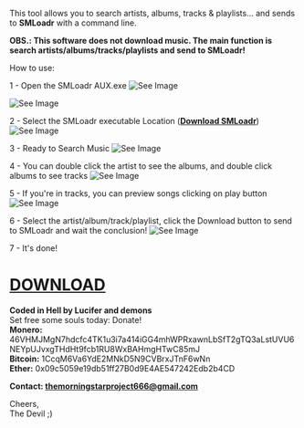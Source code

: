 This tool allows you to search artists, albums, tracks & playlists... and sends to **SMLoadr** with a command line.  

**OBS.:
This software does not download music. The main function is search artists/albums/tracks/playlists and send to SMLoadr!**  

How to use: 

1 - Open the SMLoadr AUX.exe
![See Image](https://imgur.com/tztgURK.png)  

![See Image](https://imgur.com/0gCepgH.png)  

2 - Select the SMLoadr executable Location ([**Download SMLoadr**](https://git.teknik.io/SMLoadrDev/SMLoadr/releases)) ![See Image](https://imgur.com/bhSRa3Q.png)  

3 - Ready to Search Music ![See Image](https://imgur.com/i99zs1F.png)  

4 - You can double click the artist to see the albums, and double click albums to see tracks ![See Image](https://imgur.com/95HlqyU.png) 

5 - If you're in tracks, you can preview songs clicking on play button ![See Image](https://imgur.com/hxBvmQK.png)

6 - Select the artist/album/track/playlist, click the Download button to send to SMLoadr and wait the conclusion! ![See Image](https://imgur.com/pxuketn.png)  




7 - It's done!  

# [DOWNLOAD](https://github.com/thelucifermorningstar/SMLoadr-AUX/releases)  

**Coded in Hell by Lucifer and demons**  
Set free some souls today: Donate!  
**Monero:** 46VHMJMgN7hdcfc4TK1u3i7a414iGG4mhWPRxawnLbSfT2gTQ3aLstUVU6NEYpUJvxgTHdHt9fcb1RU8WxBAHmgHTwC85mJ  
**Bitcoin:** 1CcqM6Va6YdE2MNkD5N9CVBrxJTnF6wNn  
**Ether:** 0x09c5059e19db51ff27B0d9E4AE547242Edb2b4CD  


**Contact: themorningstarproject666@gmail.com**

Cheers,  
The Devil ;)
